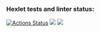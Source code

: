 ### Hexlet tests and linter status:
[![Actions Status](https://github.com/Langstone/backend-project-lvl1/workflows/hexlet-check/badge.svg)](https://github.com/Langstone/backend-project-lvl1/actions)
<a href="https://codeclimate.com/github/codeclimate/codeclimate/maintainability"><img src="https://api.codeclimate.com/v1/badges/a99a88d28ad37a79dbf6/maintainability" /></a>
<img src="https://github.com/Langstone/backend-project-lvl1/workflows/CI/badge.svg" />

